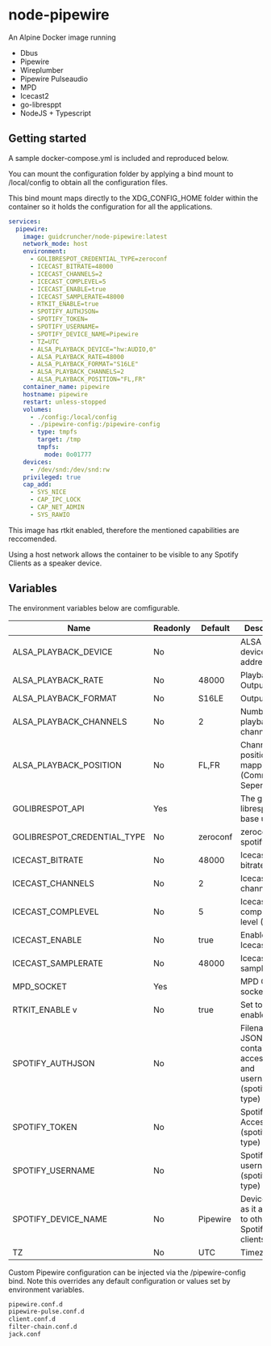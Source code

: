 # node-pipewire

An Alpine Docker image running

- Dbus
- Pipewire
- Wireplumber
- Pipewire Pulseaudio
- MPD
- Icecast2
- go-libresppt
- NodeJS + Typescript

## Getting started

A sample docker-compose.yml is included and reproduced below.

You can mount the configuration folder by applying a bind mount to /local/config to obtain all the configuration files. 

This bind mount maps directly to the XDG_CONFIG_HOME folder within the container so it holds the configuration for all the applications.

```yaml
services:
  pipewire:
    image: guidcruncher/node-pipewire:latest
    network_mode: host
    environment:
      - GOLIBRESPOT_CREDENTIAL_TYPE=zeroconf
      - ICECAST_BITRATE=48000
      - ICECAST_CHANNELS=2
      - ICECAST_COMPLEVEL=5
      - ICECAST_ENABLE=true
      - ICECAST_SAMPLERATE=48000
      - RTKIT_ENABLE=true
      - SPOTIFY_AUTHJSON=
      - SPOTIFY_TOKEN=
      - SPOTIFY_USERNAME=
      - SPOTIFY_DEVICE_NAME=Pipewire
      - TZ=UTC
      - ALSA_PLAYBACK_DEVICE="hw:AUDIO,0"
      - ALSA_PLAYBACK_RATE=48000
      - ALSA_PLAYBACK_FORMAT="S16LE"
      - ALSA_PLAYBACK_CHANNELS=2
      - ALSA_PLAYBACK_POSITION="FL,FR"
    container_name: pipewire
    hostname: pipewire
    restart: unless-stopped
    volumes:
      - ./config:/local/config
      - ./pipewire-config:/pipewire-config
      - type: tmpfs
        target: /tmp
        tmpfs:
          mode: 0o01777
    devices:
      - /dev/snd:/dev/snd:rw
    privileged: true
    cap_add:
      - SYS_NICE
      - CAP_IPC_LOCK
      - CAP_NET_ADMIN
      - SYS_RAWIO
```
This image has rtkit enabled, therefore the mentioned capabilities are reccomended.

Using a host network allows the container to be visible to any Spotify Clients as a speaker device.

## Variables

The environment variables below are comfigurable.

| Name                        | Readonly | Default  | Description                                                                     |
|-----------------------------|----------|----------|---------------------------------------------------------------------------------|
| ALSA_PLAYBACK_DEVICE        | No       |          | ALSA Output device address                                                      |
| ALSA_PLAYBACK_RATE          | No       | 48000    | Playback Output rate                                                            |
| ALSA_PLAYBACK_FORMAT        | No       | S16LE    | Output format                                                                   |
| ALSA_PLAYBACK_CHANNELS      | No       | 2        | Number of playback channels                                                     |
| ALSA_PLAYBACK_POSITION      | No       | FL,FR    | Channel to position mapping (Comma Seperated)                                   |
| GOLIBRESPOT_API             | Yes      |          | The go-librespot API base url                                                   |
| GOLIBRESPOT_CREDENTIAL_TYPE | No       | zeroconf | zeroconf or spotify_token                                                       |
| ICECAST_BITRATE             | No       | 48000    | Icecast bitrate                                                                 |
| ICECAST_CHANNELS            | No       | 2        | Icecast channels                                                                |
| ICECAST_COMPLEVEL           | No       | 5        | Icecast compression level (1-10)                                                |
| ICECAST_ENABLE              | No       | true     | Enable Icecast                                                                  |
| ICECAST_SAMPLERATE          | No       | 48000    | Icecast sample rate                                                             |
| MPD_SOCKET                  | Yes      |          | MPD Control socket path                                                         |
| RTKIT_ENABLE  v             | No       | true     | Set to true to enable RTKit                                                     |
| SPOTIFY_AUTHJSON            | No       |          | Filename of JSON file containing access token and username (spotify_token type) |
| SPOTIFY_TOKEN               | No       |          | Spotify Access token (spotify_token type)                                       |
| SPOTIFY_USERNAME            | No       |          | Spotify username (spotify_token type)                                           |
| SPOTIFY_DEVICE_NAME         | No       | Pipewire | Device name as it appears to other Spotify clients                              |
| TZ                          | No       | UTC      | Timezone                                                                        |

Custom Pipewire configuration can be injected via the /pipewire-config bind. Note this overrides any default configuration or values 
set by environment variables.

```bash
pipewire.conf.d
pipewire-pulse.conf.d
client.conf.d
filter-chain.conf.d
jack.conf
```
